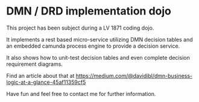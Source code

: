 # DMN / DRD implementation dojo

This project has been subject during a LV 1871 coding dojo.

It implements a rest based micro-service utilizing DMN decision tables and an embedded camunda process engine to provide a decision service.

It also shows how to unit-test decision tables and even complete decision requirement diagrams.

Find an article about that at
https://medium.com/@davidibl/dmn-business-logic-at-a-glance-45af11359cf5

Have fun and feel free to contact me for further information.
